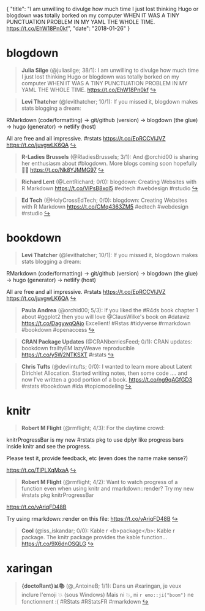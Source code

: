 {
  "title": "I am unwilling to divulge how much time I just lost thinking Hugo or blogdown was totally borked on my computer WHEN IT WAS A TINY PUNCTUATION PROBLEM IN MY YAML THE WHOLE TIME. https://t.co/EhW18Pn0kf",
  "date": "2018-01-26"
}

# blogdown

> **Julia Silge** (@juliasilge; 38/1): I am unwilling to divulge how much time I just lost thinking Hugo or blogdown was totally borked on my computer WHEN IT WAS A TINY PUNCTUATION PROBLEM IN MY YAML THE WHOLE TIME. https://t.co/EhW18Pn0kf  [&#8618;](https://twitter.com/xieyihui/status/956368770250964994)

<!-- -->


> **Levi Thatcher** (@levithatcher; 10/1): If you missed it, blogdown makes stats blogging a dream:
>
RMarkdown (code/formatting) -&gt;
git/github (version) -&gt; 
blogdown (the glue) -&gt;
hugo (generator) -&gt;
netlify (host)
>
All are free and all impressive. #rstats https://t.co/EpRCCVIJVZ https://t.co/juvgwLK6QA  [&#8618;](https://twitter.com/xieyihui/status/956387225687662593)

<!-- -->


> **R-Ladies Brussels** (@RladiesBrussels; 3/1): And @orchid00  is sharing her enthusiasm about #blogdown. More blogs coming soon hopefully 🎉🎉 https://t.co/Nk8YJMMG97  [&#8618;](https://twitter.com/xieyihui/status/956613397222756355)

<!-- -->


> **Richard Lent** (@LentRichard; 0/0): blogdown: Creating Websites with R Markdown https://t.co/VlPsB8xol5 #edtech #webdesign #rstudio  [&#8618;](https://twitter.com/xieyihui/status/956549382027071490)

<!-- -->


> **Ed Tech** (@HolyCrossEdTech; 0/0): blogdown: Creating Websites with R Markdown https://t.co/CMq4363ZM5 #edtech #webdesign #rstudio  [&#8618;](https://twitter.com/xieyihui/status/956549381834133504)

<!-- -->


# bookdown

> **Levi Thatcher** (@levithatcher; 10/1): If you missed it, blogdown makes stats blogging a dream:
>
RMarkdown (code/formatting) -&gt;
git/github (version) -&gt; 
blogdown (the glue) -&gt;
hugo (generator) -&gt;
netlify (host)
>
All are free and all impressive. #rstats https://t.co/EpRCCVIJVZ https://t.co/juvgwLK6QA  [&#8618;](https://twitter.com/xieyihui/status/956387225687662593)

<!-- -->


> **Paula Andrea** (@orchid00; 5/3): If you liked the #R4ds book chapter 1 about #ggplot2 then you will love @ClausWilke's book on #dataviz https://t.co/DagywqQAjo Excellent! #Rstas #tidyverse #rmarkdown #bookdown #openaccess  [&#8618;](https://twitter.com/xieyihui/status/956537141043105792)

<!-- -->


> **CRAN Package Updates** (@CRANberriesFeed; 0/1): CRAN updates: bookdown frailtyEM lazyWeave reproducible https://t.co/y5W2NTKSXT #rstats  [&#8618;](https://twitter.com/xieyihui/status/956512717615128576)

<!-- -->


> **Chris Tufts** (@devlintufts; 0/0): I wanted to learn more about Latent Dirichlet Allocation. Started writing notes, then some code .... and now I've written a good portion of a book.  https://t.co/ng9qAGfGD3 #rstats #bookdown #lda #topicmodeling  [&#8618;](https://twitter.com/xieyihui/status/956695374231736321)

<!-- -->


# knitr

> **Robert M Flight** (@rmflight; 4/3): For the daytime crowd:
>
knitrProgressBar is my new #rstats pkg to use dplyr like progress bars inside knitr and see the progress.
>
Please test it, provide feedback, etc (even does the name make sense?)
>
https://t.co/TIPLXqMxaA  [&#8618;](https://twitter.com/xieyihui/status/956587165806456833)

<!-- -->


> **Robert M Flight** (@rmflight; 4/2): Want to watch progress of a function even when using knitr and rmarkdown::render? Try my new #rstats pkg knitrProgressBar
>
https://t.co/vAriqFD48B
>
Try using rmarkdown::render on this file: https://t.co/vAriqFD48B  [&#8618;](https://twitter.com/xieyihui/status/956372360302604288)

<!-- -->


> **Cool** (@iss_iskandar; 0/0): Kable r &lt;b&gt;package&lt;/b&gt;: Kable r package. The knitr package provides the kable function… https://t.co/9X6dnOSQLG  [&#8618;](https://twitter.com/xieyihui/status/956574497016041474)

<!-- -->


# xaringan

> **{doctoRant}📊📚** (@_AntoineB; 1/1): Dans un #xaringan, je veux inclure l'emoji 💥 (sous Windows)
Mais ni :boom:, ni `r emo::ji("boom")` ne fonctionnent :(
#RStats #RStatsFR #rmarkdown  [&#8618;](https://twitter.com/xieyihui/status/956467510253178880)

<!-- -->


